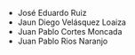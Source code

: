 - José Eduardo Ruiz
- Jaun Diego Velásquez Loaiza
- Juan Pablo Cortes Moncada
- Juan Pablo Rios Naranjo